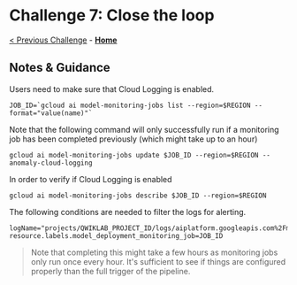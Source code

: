 # Challenge 7: Close the loop

[< Previous Challenge](solution-06.md) - **[Home](../README.md)**

## Notes & Guidance

Users need to make sure that Cloud Logging is enabled.

```shell
JOB_ID=`gcloud ai model-monitoring-jobs list --region=$REGION --format="value(name)"`
```

Note that the following command will only successfully run if a monitoring job has been completed previously (which might take up to an hour)

```shell
gcloud ai model-monitoring-jobs update $JOB_ID --region=$REGION --anomaly-cloud-logging

```

In order to verify if Cloud Logging is enabled

```shell
gcloud ai model-monitoring-jobs describe $JOB_ID --region=$REGION
```

The following conditions are needed to filter the logs for alerting.

```text
logName="projects/QWIKLAB_PROJECT_ID/logs/aiplatform.googleapis.com%2Fmodel_monitoring_anomaly"
resource.labels.model_deployment_monitoring_job=JOB_ID
```

> Note that completing this might take a few hours as monitoring jobs only run once every hour. It's sufficient to see if things are configured properly than the full trigger of the pipeline.
